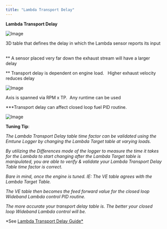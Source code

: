 ```yaml
---
title: "Lambda Transport Delay"
---
```


**Lambda Transport Delay**


![Image](</lib/Transport Delay.jpg>)


&#51;D table that defines the delay in which the Lambda sensor reports its input &nbsp;

\*\* A sensor placed very far down the exhaust stream will have a larger delay

\*\* Transport delay is dependent on engine load. &nbsp; Higher exhaust velocity reduces delay


![Image](</lib/NewItem120.png>)

Axis is spanned via RPM x TP.&nbsp; Any runtime can be used&nbsp;


\*\*\*Transport delay can affect closed loop fuel PID routine. &nbsp;


![Image](</lib/Tuning Tip.jpg>) &nbsp; &nbsp; &nbsp; &nbsp; &nbsp; &nbsp;

**Tuning Tip**:&nbsp;


*The Lambda Transport Delay table time factor can be validated using the Emtune Logger by changing the Lambda Target table at varying loads.*&nbsp;

*By utilizing the Differences mode of the logger to measure the time it takes for the Lambda to start changing after the Lambda Target table is manipulated, you are able to verify \& validate your Lambda Transport Delay Table time factor is correct.*

*Bare in mind, once the engine is tuned. IE: The VE table agrees with the Lambda Target Table.*&nbsp;

*The VE table then becomes the feed forward value for the closed loop Wideband Lambda control PID routine.*

*The more accurate your transport delay table is. The better your closed loop Wideband Lambda control will be.*

*See [Lambda Transport Delay Guide*](<Newtopic466.md>)

